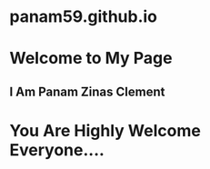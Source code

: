 # panam59.github.io
<!DOCTYPE html> 
<html>
<head>
<h1>Welcome to My Page</h1>
<h2>I Am Panam Zinas Clement</h2>
</head>
<body>
<h1>You Are Highly Welcome  Everyone....</h1>
</body>
</html> 
